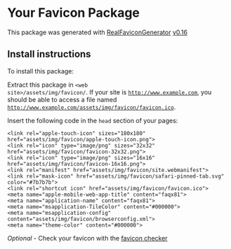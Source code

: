 # Your Favicon Package

This package was generated with [RealFaviconGenerator](https://realfavicongenerator.net/) [v0.16](https://realfavicongenerator.net/change_log#v0.16)

## Install instructions

To install this package:

Extract this package in <code>&lt;web site&gt;/assets/img/favicon/</code>. If your site is <code>http://www.example.com</code>, you should be able to access a file named <code>http://www.example.com/assets/img/favicon/favicon.ico</code>.

Insert the following code in the `head` section of your pages:

    <link rel="apple-touch-icon" sizes="180x180" href="assets/img/favicon/apple-touch-icon.png">
    <link rel="icon" type="image/png" sizes="32x32" href="assets/img/favicon/favicon-32x32.png">
    <link rel="icon" type="image/png" sizes="16x16" href="assets/img/favicon/favicon-16x16.png">
    <link rel="manifest" href="assets/img/favicon/site.webmanifest">
    <link rel="mask-icon" href="assets/img/favicon/safari-pinned-tab.svg" color="#7b7b7b">
    <link rel="shortcut icon" href="assets/img/favicon/favicon.ico">
    <meta name="apple-mobile-web-app-title" content="faqx81">
    <meta name="application-name" content="faqx81">
    <meta name="msapplication-TileColor" content="#000000">
    <meta name="msapplication-config" content="assets/img/favicon/browserconfig.xml">
    <meta name="theme-color" content="#000000">

*Optional* - Check your favicon with the [favicon checker](https://realfavicongenerator.net/favicon_checker)